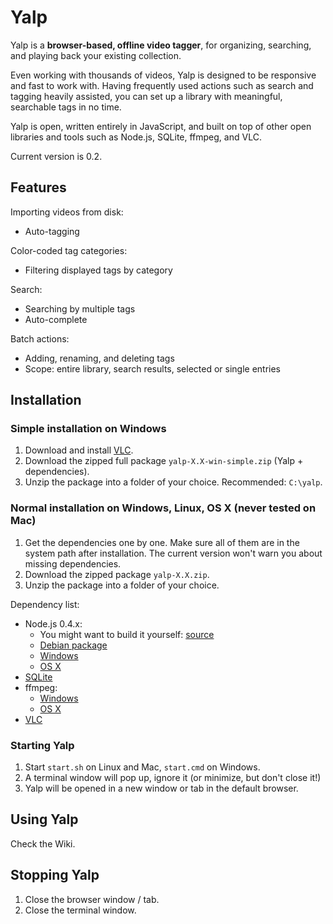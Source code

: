 Yalp
====

Yalp is a **browser-based, offline video tagger**, for organizing, searching, and playing back your existing collection.

Even working with thousands of videos, Yalp is designed to be responsive and fast to work with. Having frequently used actions such as search and tagging heavily assisted, you can set up a library with meaningful, searchable tags in no time.

Yalp is open, written entirely in JavaScript, and built on top of other open libraries and tools such as Node.js, SQLite, ffmpeg, and VLC.

Current version is 0.2.

Features
--------

Importing videos from disk:

- Auto-tagging

Color-coded tag categories:

- Filtering displayed tags by category

Search:

- Searching by multiple tags
- Auto-complete

Batch actions:

- Adding, renaming, and deleting tags
- Scope: entire library, search results, selected or single entries

Installation
------------

### Simple installation on Windows

1. Download and install [VLC](http://www.videolan.org/vlc/).
2. Download the zipped full package `yalp-X.X-win-simple.zip` (Yalp + dependencies).
3. Unzip the package into a folder of your choice. Recommended: `C:\yalp`.

### Normal installation on Windows, Linux, OS X (never tested on Mac)

1. Get the dependencies one by one. Make sure all of them are in the system path after installation. The current version won't warn you about missing dependencies.
2. Download the zipped package `yalp-X.X.zip`.
3. Unzip the package into a folder of your choice.

Dependency list:

- Node.js 0.4.x:
	- You might want to build it yourself: [source](http://nodejs.org/#download)
	- [Debian package](http://packages.debian.org/search?keywords=nodejs)
	- [Windows](http://node-js.prcn.co.cc/)
	- [OS X](https://sites.google.com/site/nodejsmacosx/)
- [SQLite](http://www.sqlite.org/download.html)
- ffmpeg:
	- [Windows](http://ffmpeg.zeranoe.com/builds/)
	- [OS X](http://ffmpegx.com/download.html)
- [VLC](http://www.videolan.org/vlc/)

### Starting Yalp

1. Start `start.sh` on Linux and Mac, `start.cmd` on Windows.
2. A terminal window will pop up, ignore it (or minimize, but don't close it!)
3. Yalp will be opened in a new window or tab in the default browser.

Using Yalp
----------

Check the Wiki.

Stopping Yalp
-------------

1. Close the browser window / tab.
2. Close the terminal window.

